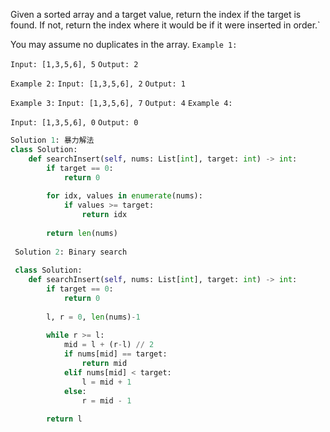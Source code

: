 Given a sorted array and a target value, return the index if the target is found. 
If not, return the index where it would be if it were inserted in order.`

You may assume no duplicates in the array.
`Example 1:`

`Input: [1,3,5,6], 5`
`Output: 2`

`Example 2:`
`Input: [1,3,5,6], 2`
`Output: 1`

`Example 3:`
`Input: [1,3,5,6], 7`
`Output: 4`
`Example 4:`

`Input: [1,3,5,6], 0`
`Output: 0`

```Python
Solution 1: 暴力解法
class Solution:
    def searchInsert(self, nums: List[int], target: int) -> int:
        if target == 0:
            return 0
        
        for idx, values in enumerate(nums):
            if values >= target:
                return idx
        
        return len(nums)
        
 Solution 2: Binary search
 
 class Solution:
    def searchInsert(self, nums: List[int], target: int) -> int:
        if target == 0:
            return 0
        
        l, r = 0, len(nums)-1
        
        while r >= l:
            mid = l + (r-l) // 2
            if nums[mid] == target:
                return mid
            elif nums[mid] < target:
                l = mid + 1
            else:
                r = mid - 1
        
        return l
  ```
